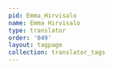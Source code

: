 ```yaml
---
pid: Emma_Hirvisalo
name: Emma Hirvisalo
type: translator
order: '049'
layout: tagpage
collection: translator_tags
---
```

